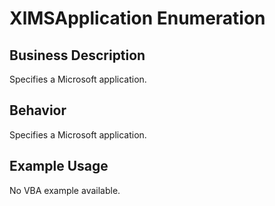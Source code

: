# XlMSApplication Enumeration

## Business Description
Specifies a Microsoft application.

## Behavior
Specifies a Microsoft application.

## Example Usage
No VBA example available.